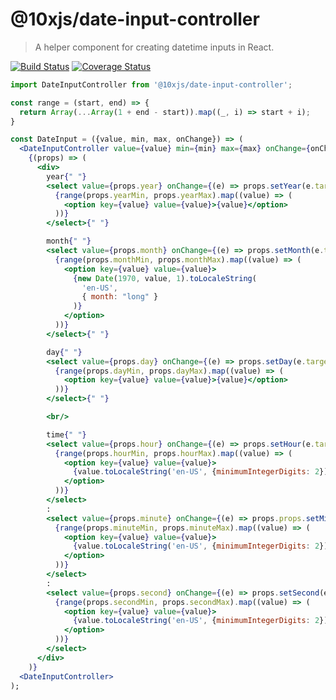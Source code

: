 # @10xjs/date-input-controller

> A helper component for creating datetime inputs in React.

[![Build Status](https://travis-ci.org/10xjs/date-input-controller.svg?branch=master)](https://travis-ci.org/10xjs/date-input-controller)
[![Coverage Status](https://coveralls.io/repos/github/10xjs/date-input-controller/badge.svg?branch=master)](https://coveralls.io/github/10xjs/date-input-controller?branch=master)

```jsx
import DateInputController from '@10xjs/date-input-controller';

const range = (start, end) => {
  return Array(...Array(1 + end - start)).map((_, i) => start + i);
}

const DateInput = ({value, min, max, onChange}) => (
  <DateInputController value={value} min={min} max={max} onChange={onChange}>
    {(props) => (
      <div>
        year{" "}
        <select value={props.year} onChange={(e) => props.setYear(e.target.value)}>
          {range(props.yearMin, props.yearMax).map((value) => (
            <option key={value} value={value}>{value}</option>
          ))}
        </select>{" "}

        month{" "}
        <select value={props.month} onChange={(e) => props.setMonth(e.target.value)}>
          {range(props.monthMin, props.monthMax).map((value) => (
            <option key={value} value={value}>
              {new Date(1970, value, 1).toLocaleString(
                'en-US',
                { month: "long" }
              )}
            </option>
          ))}
        </select>{" "}

        day{" "}
        <select value={props.day} onChange={(e) => props.setDay(e.target.value)}>
          {range(props.dayMin, props.dayMax).map((value) => (
            <option key={value} value={value}>{value}</option>
          ))}
        </select>{" "}

        <br/>

        time{" "}
        <select value={props.hour} onChange={(e) => props.setHour(e.target.value)}>
          {range(props.hourMin, props.hourMax).map((value) => (
            <option key={value} value={value}>
              {value.toLocaleString('en-US', {minimumIntegerDigits: 2})}
            </option>
          ))}
        </select>
        :
        <select value={props.minute} onChange={(e) => props.props.setMinute(e.props.target.value)}>
          {range(props.minuteMin, props.minuteMax).map((value) => (
            <option key={value} value={value}>
              {value.toLocaleString('en-US', {minimumIntegerDigits: 2})}
            </option>
          ))}
        </select>
        :
        <select value={props.second} onChange={(e) => props.setSecond(e.target.value)}>
          {range(props.secondMin, props.secondMax).map((value) => (
            <option key={value} value={value}>
              {value.toLocaleString('en-US', {minimumIntegerDigits: 2})}
            </option>
          ))}
        </select>
      </div>
    )}
  <DateInputController>
);
```
